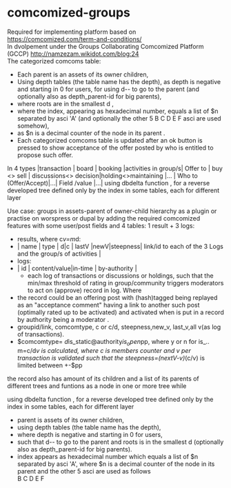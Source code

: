 # comcomized-groups 
Required for implementing platform based on https://comcomized.com/term-and-conditions/   
In dvolpement under the Groups Collaborating Comcomized Platform (GCCP)  http://namzezam.wikidot.com/blog:24  
The categorized comcoms table:
*    Each parent is an assets of its owner children,
*    Using depth tables (the table name has the depth), as depth is negative and starting in 0 for users, for using d-- to go to the parent (and optionally also as depth_parent-id for big parents), 
 *    where roots are in the smallest d ,
 *    where  the index, appearing as hexadecimal number, equals a list of $n separated by asci 'A' (and optionally the other 5 B C D E F asci are used somehow), 
  *    as $n is a decimal counter of the node in its parent .
*	Each categorized comcoms table is updated after an ok button is pressed to show acceptance of the offer posted by who is entitled to propose such offer.

In  4 types	|transaction	|         board	   	  |		booking	    |activities in group/s|
Offer to 		|	buy	<>	sell	|	discussions<> decision|holding<>maintaining |...			 |
Who to (Offer/Accept)|...|
Field /value	|...|
using dbdelta function , for a reverse developed tree defined only by the index in some tables, each for different layer

Use case: groups in assets-parent of owner-child hierarchy 
as a plugin or practise on worspress or dupal
by adding the required comcomized features with some user/post fields and 4 tables: 1 result + 3 logs:
* results, where c*v=m*d:  
 * | name  | type | d|c | lastV |newV|steepness| link/id to each of the 3 Logs and the group/s of activities |
* logs:
 * | id | content/value|in-time | by-authority |
   * each log of transactions or discussions or holdings,
    such that the min/max threshold of rating in group/community triggers moderators to act on (approve) record in log. 
Where 
* the record could be an offering post with (hash)tagged being replayed as an "acceptance comment"  having a link to another such post (optimally rated up to be activated) and activated when is put in a record by authority being a moderator .
* groupid/link, comcomtype, c or c/d, steepness,new_v, last_v,all v(as log of transactions).
* $comcomtype= $d$is_static@authority$is_open$pp, where y or n for is_..
 m=c/d*v is calculated, where c is members counter and v per transaction is validated such that the steepness=(nextV-v)*(c/v) is limited between +-$pp

 the  record also has amount of its children and a list of its parents of different trees 
and funtions as a node in one or more tree while

using dbdelta function , for a reverse developed tree defined only by the index in some tables, each for different layer
 * parent is assets of its owner children, 
 * using depth tables (the table name has the depth), 
  * where depth is negative and starting in 0 for users, 
  * such that d-- to go to the parent and roots is in the smallest d  (optionally also as depth_parent-id for big parents).
* index appears as hexadecimal number which equals a list of $n separated by asci 'A', where $n is a decimal counter of the node in its parent and the other 5 asci are used as follows  
    B
    C
    D
    E
    F 



